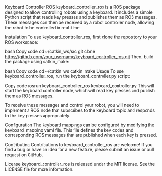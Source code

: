 Keyboard Controller ROS
keyboard_controller_ros is a ROS package designed to allow controlling robots using a keyboard. It includes a simple Python script that reads key presses and publishes them as ROS messages. These messages can then be received by a robot controller node, allowing the robot to be controlled in real-time.

Installation
To use keyboard_controller_ros, first clone the repository to your ROS workspace:

bash
Copy code
cd ~/catkin_ws/src
git clone https://github.com/your_username/keyboard_controller_ros.git
Then, build the package using catkin_make:

bash
Copy code
cd ~/catkin_ws
catkin_make
Usage
To use keyboard_controller_ros, run the keyboard_controller.py script:

Copy code
rosrun keyboard_controller_ros keyboard_controller.py
This will start the keyboard controller node, which will read key presses and publish them as ROS messages.

To receive these messages and control your robot, you will need to implement a ROS node that subscribes to the keyboard topic and responds to the key presses appropriately.

Configuration
The keyboard mappings can be configured by modifying the keyboard_mapping.yaml file. This file defines the key codes and corresponding ROS messages that are published when each key is pressed.

Contributing
Contributions to keyboard_controller_ros are welcome! If you find a bug or have an idea for a new feature, please submit an issue or pull request on GitHub.

License
keyboard_controller_ros is released under the MIT license. See the LICENSE file for more information.
